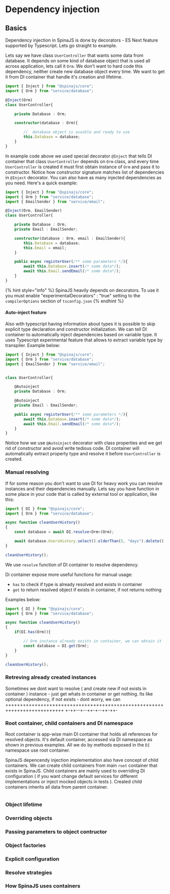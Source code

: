 # Dependency injection

## Basics

Dependency injection in SpinaJS is done by decorators - ES Next feature supported by Typescript. Lets go straight to example.

Lets say we have class `UserController` that wants some data from database. It depends on some kind of database object that is used all across application, lets call it `Orm`. We don't want to hard code this dependency, neither create new database object every time. We want to get it from DI container that handle it's creation and lifetime.

```typescript
import { Inject } from "@spinajs/core";
import { Orm } from "service/database";

@Inject(Orm)
class UserController{

    private Database : Orm;

    constructor(database : Orm){

        //  database object is avaible and ready to use
        this.Database = database;
    }
}
```

In example code above we used special decorator `@Inject` that tells DI container that class `UserController` depends on `Orm` class, and every time `UserController` is created it must first obtain instance of `Orm` and pass it to constructor. Notice how constructor signature matches list of dependencies in `@Inject` decorator. You can also have as many injected dependencies as you need. Here's a quick example:

```typescript
import { Inject } from "@spinajs/core";
import { Orm } from "service/database";
import { EmailSender } from "service/email";

@Inject(Orm, EmailSender)
class UserController{

    private Database : Orm;
    private Email : EmailSender;

    constructor(database : Orm, email : EmailSender){
        this.Database = database;
        this.Email = email;
    }

    public async registerUser(/** some parameters */){
        await this.Database.insert(/* some data*/);
        await this.Email.sendEmail(/* some data*/);
    }
}
```

{% hint style="info" %}
SpinaJS heavily depends on decorators. To use it you must enable "experimentalDecorators" : "true" setting to the `compilerOptions` section of `tsconfig.json`
{% endhint %}

#### Auto-inject feature

Also with typescript having information about types it is possible to skip explicit type declaration and constructor initialization. We can tell DI container to automatically inject dependencies based on variable type. It uses Typescript experimental feature that allows to extract variable type by transpiler.  Example below:

```typescript
import { Inject } from "@spinajs/core";
import { Orm } from "service/database";
import { EmailSender } from "service/email";


class UserController{

    @Autoinject
    private Database : Orm;

    @Autoinject
    private Email : EmailSender;

    public async registerUser(/** some parameters */){
        await this.Database.insert(/* some data*/);
        await this.Email.sendEmail(/* some data*/);
    }
}
```

Notice how we use `@Autoinject` decorator with class properties and we get rid of constructor and avoid write tedious code. DI container will automatically extract property type and resolve it before `UserController` is created.

### Manual resolving

If for some reason you don't want to use DI for heavy work you can resolve instances and their dependencies manually. Lets say you have function in some place in your code that is called by external tool or application, like this:

```typescript
import { DI } from "@spinajs/core";
import { Orm } from "service/database";

async function cleanUserHistory()
{
    const database = await DI.resolve<Orm>(Orm);

    await database.UsersHistory.select().olderThan(5, "days").delete();
}

cleanUserHistory();
```

We use `resolve` function of DI container to resolve dependency.

Di container expose more useful functions for manual usage:

* `has` to check if type is already resolved and exists in container
* `get` to return resolved object if exists in container, if not returns nothing

Examples below:

```typescript
import { DI } from "@spinajs/core";
import { Orm } from "service/database";

async function cleanUserHistory()
{
    if(DI.has(Orm)){

        // Orm instance already exists in container, we can obtain it
        const database = DI.get(Orm);
    }
}

cleanUserHistory();
```

### Retreving already created instances

Sometimes we dont want to resolve \( and create new if not exists in container \) instance - just get whats in container or get nothing. Its like optional dependency, if not exists - dont worry, we can ++++++++++++++++++++++++++++++++++++++++++++++++++++++++++++++++++++++++++ +-++--+--++-+--++-++-

### Root container, child containers and DI namespace

Root container is app-wise main DI container that holds all references for resolved objects. It's default container, accessed via DI namespace as shown in previous examples. All we do by methods exposed in the `DI` namespace use root container.

SpinaJS depencendy injection implementation also have concept of child containers. We can create child containers from main `root` container that exists in SpinaJS. Child containers are mainly used to overriding DI configuration \( if you want change default services for different implementations or inject mocked objects in tests \). Created child containers inherits all data from parent container.

```typescript

```

### Object lifetime

### Overriding objects

### Passing parameters to object contructor

### Object factories

### Explicit configuration

### Resolve strategies

### How SpinaJS uses containers

